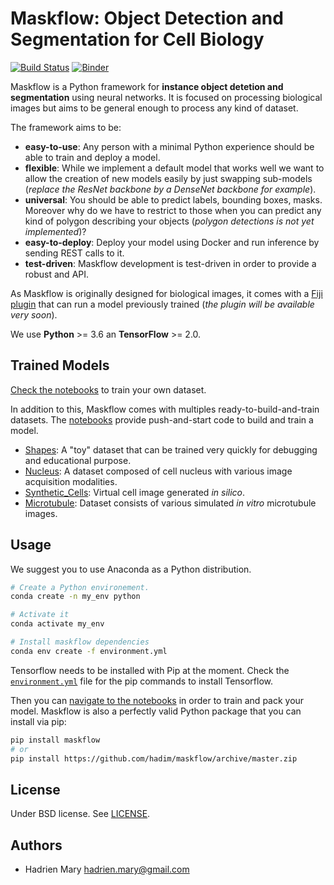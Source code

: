 # Maskflow: Object Detection and Segmentation for Cell Biology
[![Build Status](https://travis-ci.com/hadim/maskflow.svg?branch=master)](https://travis-ci.com/hadim/maskflow)
[![Binder](https://mybinder.org/badge.svg)](https://mybinder.org/v2/gh/hadim/maskflow/master?urlpath=lab/tree/notebooks)

Maskflow is a Python framework for **instance object detetion and segmentation** using neural networks. It is focused on processing biological images but aims to be general enough to process any kind of dataset.

The framework aims to be:

- **easy-to-use**: Any person with a minimal Python experience should be able to train and deploy a model.
- **flexible**: While we implement a default model that works well we want to allow the creation of new models easily by just swapping sub-models (*replace the ResNet backbone by a DenseNet backbone for example*).
- **universal**: You should be able to predict labels, bounding boxes, masks. Moreover why do we have to restrict to those when you can predict any kind of polygon describing your objects (*polygon detections is not yet implemented*)?
- **easy-to-deploy**: Deploy your model using Docker and run inference by sending REST calls to it.
- **test-driven**: Maskflow development is test-driven in order to provide a robust and API.

As Maskflow is originally designed for biological images, it comes with a [Fiji plugin](https://github.com/hadim/maskflow-fiji) that can run a model previously trained (*the plugin will be available very soon*).

We use **Python** >= 3.6 an **TensorFlow** >= 2.0.

## Trained Models

[Check the notebooks](./notebooks/1_Build_Dataset/README.md) to train your own dataset.

In addition to this, Maskflow comes with multiples ready-to-build-and-train datasets. The [notebooks](./notebooks) provide push-and-start code to build and train a model.

- [Shapes](./notebooks/1_Build_Dataset/Shapes/Shapes.ipynb): A "toy" dataset that can be trained very quickly for debugging and educational purpose.
- [Nucleus](./notebooks/1_Build_Dataset/Nucleus/Nucleus.ipynb): A dataset composed of cell nucleus with various image acquisition modalities.
- [Synthetic_Cells](./notebooks/1_Build_Dataset/Synthetic_Cells/Synthetic_Cells.ipynb): Virtual cell image generated *in silico*.
- [Microtubule](./notebooks/1_Build_Dataset/Microtubule/Microtubule.ipynb): Dataset consists of various simulated *in vitro* microtubule images.

## Usage

We suggest you to use Anaconda as a Python distribution.

```bash
# Create a Python environement.
conda create -n my_env python

# Activate it
conda activate my_env

# Install maskflow dependencies
conda env create -f environment.yml
```

Tensorflow needs to be installed with Pip at the moment. Check the [`environment.yml`](./environment.yml) file for the pip commands to install Tensorflow.

Then you can [navigate to the notebooks](./notebooks/1_Build_Dataset/README.md) in order to train and pack your model. Maskflow is also a perfectly valid Python package that you can install via pip:

```bash
pip install maskflow
# or
pip install https://github.com/hadim/maskflow/archive/master.zip
```

## License

Under BSD license. See [LICENSE](LICENSE).

## Authors

- Hadrien Mary <hadrien.mary@gmail.com>
